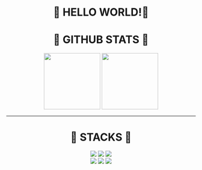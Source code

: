 <h1 align='center'><strong>👋 HELLO WORLD!👋</strong></h1>

<h1 align='center'><strong>📂 GITHUB STATS 📂</strong></h1>

<div style="white-space:nowrap; text-align: center;">
    <img height="150em" src="https://github-readme-stats.vercel.app/api?username=011609&include_all_commits=true&count_private=true&show_icons=true&theme=tokyonight&text_color=77ddff&custom_title=Github%20Stats"> <img height="150em" src="https://github-readme-stats.vercel.app/api/top-langs/?username=011609&layout=compact&theme=tokyonight&text_color=77ddff&langs_count=8">
</div>

---

<h1 align='center'><strong>📂 STACKS 📂</strong></h1>

<div style="white-space:nowrap; text-align: center;">
    <img src="https://img.shields.io/badge/Github-181717?style=for-the-badge&logo=Github&logoColor=white"> <img src="https://img.shields.io/badge/Git-F05032?style=for-the-badge&logo=Git&logoColor=white"> <img src="https://img.shields.io/badge/CSS3-1572B6?style=for-the-badge&logo=CSS3&logoColor=white">
</div>
<div style="white-space:nowrap; text-align: center;"><img src="https://img.shields.io/badge/Javascript-F7DF1E?style=for-the-badge&logo=Javascript&logoColor=white"> <img src="https://img.shields.io/badge/HTML5-E34F26?style=for-the-badge&logo=HTML5&logoColor=white"> <img src="https://img.shields.io/badge/Python-3776AB?style=for-the-badge&logo=Python&logoColor=white"></div>

<!-- <img src="https://img.shields.io/badge/Git-F05032?style=for-the-badge&logo=Git&logoColor=white">-->
